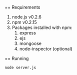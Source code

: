 == Requirements

1. node.js v0.2.6
2. npm v0.2.15
3. Packages installed with npm:
    1. express
    2. ejs
    3. mongoose
    4. node-inspector (optional)

== Running

    node server.js
